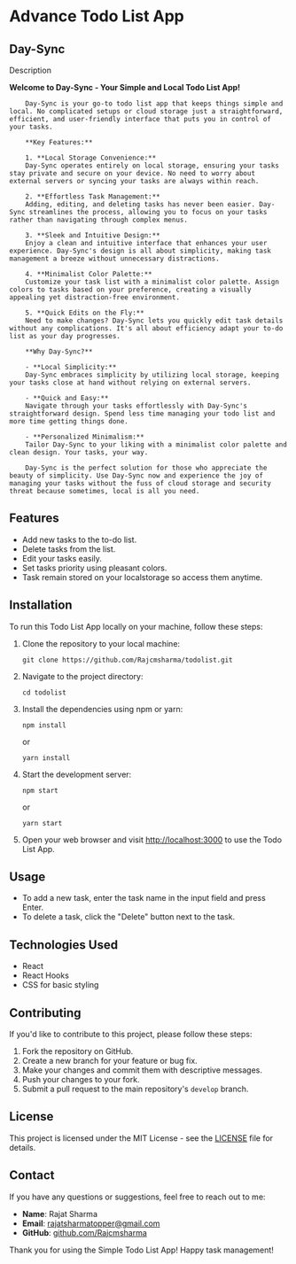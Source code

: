 # Advance Todo List App

## Day-Sync

Description

**Welcome to Day-Sync - Your Simple and Local Todo List App!**

        Day-Sync is your go-to todo list app that keeps things simple and local. No complicated setups or cloud storage just a straightforward, efficient, and user-friendly interface that puts you in control of your tasks.

        **Key Features:**

        1. **Local Storage Convenience:**
        Day-Sync operates entirely on local storage, ensuring your tasks stay private and secure on your device. No need to worry about external servers or syncing your tasks are always within reach.

        2. **Effortless Task Management:**
        Adding, editing, and deleting tasks has never been easier. Day-Sync streamlines the process, allowing you to focus on your tasks rather than navigating through complex menus.

        3. **Sleek and Intuitive Design:**
        Enjoy a clean and intuitive interface that enhances your user experience. Day-Sync's design is all about simplicity, making task management a breeze without unnecessary distractions.

        4. **Minimalist Color Palette:**
        Customize your task list with a minimalist color palette. Assign colors to tasks based on your preference, creating a visually appealing yet distraction-free environment.

        5. **Quick Edits on the Fly:**
        Need to make changes? Day-Sync lets you quickly edit task details without any complications. It's all about efficiency adapt your to-do list as your day progresses.

        **Why Day-Sync?**

        - **Local Simplicity:**
        Day-Sync embraces simplicity by utilizing local storage, keeping your tasks close at hand without relying on external servers.

        - **Quick and Easy:**
        Navigate through your tasks effortlessly with Day-Sync's straightforward design. Spend less time managing your todo list and more time getting things done.

        - **Personalized Minimalism:**
        Tailor Day-Sync to your liking with a minimalist color palette and clean design. Your tasks, your way.

        Day-Sync is the perfect solution for those who appreciate the beauty of simplicity. Use Day-Sync now and experience the joy of managing your tasks without the fuss of cloud storage and security threat because sometimes, local is all you need.

## Features

- Add new tasks to the to-do list.
- Delete tasks from the list.
- Edit your tasks easily.
- Set tasks priority using pleasant colors.
- Task remain stored on your localstorage so access them anytime.

## Installation

To run this Todo List App locally on your machine, follow these steps:

1. Clone the repository to your local machine:

   ```
   git clone https://github.com/Rajcmsharma/todolist.git
   ```

2. Navigate to the project directory:

   ```
   cd todolist
   ```

3. Install the dependencies using npm or yarn:

   ```
   npm install
   ```

   or

   ```
   yarn install
   ```

4. Start the development server:

   ```
   npm start
   ```

   or

   ```
   yarn start
   ```

5. Open your web browser and visit [http://localhost:3000](http://localhost:3000) to use the Todo List App.

## Usage

- To add a new task, enter the task name in the input field and press Enter.
- To delete a task, click the "Delete" button next to the task.

## Technologies Used

- React
- React Hooks
- CSS for basic styling

## Contributing

If you'd like to contribute to this project, please follow these steps:

1. Fork the repository on GitHub.
2. Create a new branch for your feature or bug fix.
3. Make your changes and commit them with descriptive messages.
4. Push your changes to your fork.
5. Submit a pull request to the main repository's `develop` branch.

## License

This project is licensed under the MIT License - see the [LICENSE](LICENSE) file for details.

## Contact

If you have any questions or suggestions, feel free to reach out to me:

- **Name**: Rajat Sharma
- **Email**: rajatsharmatopper@gmail.com
- **GitHub**: [github.com/Rajcmsharma](https://github.com/Rajcmsharma)

Thank you for using the Simple Todo List App! Happy task management!
